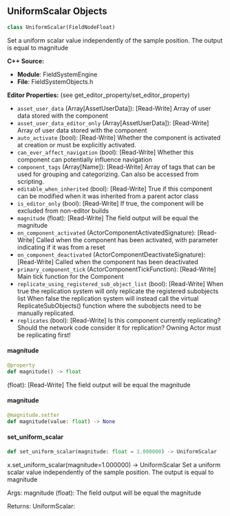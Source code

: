 ## UniformScalar Objects

```python
class UniformScalar(FieldNodeFloat)
```

Set a uniform scalar value independently of the sample position. The output is equal to magnitude

**C++ Source:**

- **Module**: FieldSystemEngine
- **File**: FieldSystemObjects.h

**Editor Properties:** (see get_editor_property/set_editor_property)

- ``asset_user_data`` (Array[AssetUserData]):  [Read-Write] Array of user data stored with the component
- ``asset_user_data_editor_only`` (Array[AssetUserData]):  [Read-Write] Array of user data stored with the component
- ``auto_activate`` (bool):  [Read-Write] Whether the component is activated at creation or must be explicitly activated.
- ``can_ever_affect_navigation`` (bool):  [Read-Write] Whether this component can potentially influence navigation
- ``component_tags`` (Array[Name]):  [Read-Write] Array of tags that can be used for grouping and categorizing. Can also be accessed from scripting.
- ``editable_when_inherited`` (bool):  [Read-Write] True if this component can be modified when it was inherited from a parent actor class
- ``is_editor_only`` (bool):  [Read-Write] If true, the component will be excluded from non-editor builds
- ``magnitude`` (float):  [Read-Write] The field output will be equal the magnitude
- ``on_component_activated`` (ActorComponentActivatedSignature):  [Read-Write] Called when the component has been activated, with parameter indicating if it was from a reset
- ``on_component_deactivated`` (ActorComponentDeactivateSignature):  [Read-Write] Called when the component has been deactivated
- ``primary_component_tick`` (ActorComponentTickFunction):  [Read-Write] Main tick function for the Component
- ``replicate_using_registered_sub_object_list`` (bool):  [Read-Write] When true the replication system will only replicate the registered subobjects list
  When false the replication system will instead call the virtual ReplicateSubObjects() function where the subobjects need to be manually replicated.
- ``replicates`` (bool):  [Read-Write] Is this component currently replicating? Should the network code consider it for replication? Owning Actor must be replicating first!

<a id="unreal.UniformScalar.magnitude"></a>

#### magnitude

```python
@property
def magnitude() -> float
```

(float):  [Read-Write] The field output will be equal the magnitude

<a id="unreal.UniformScalar.magnitude"></a>

#### magnitude

```python
@magnitude.setter
def magnitude(value: float) -> None
```

<a id="unreal.UniformScalar.set_uniform_scalar"></a>

#### set_uniform_scalar

```python
def set_uniform_scalar(magnitude: float = 1.000000) -> UniformScalar
```

x.set_uniform_scalar(magnitude=1.000000) -> UniformScalar
Set a uniform scalar value independently of the sample position. The output is equal to magnitude

Args:
    magnitude (float): The field output will be equal the magnitude

Returns:
    UniformScalar:

<a id="unreal.WaveScalar"></a>